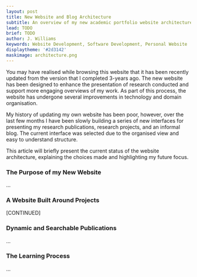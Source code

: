 ```yaml
---
layout: post
title: New Website and Blog Architecture
subtitle: An overview of my new academic portfolio website architecture, explaining the (overly complex) organisation.
lead: TODO
brief: TODO
author: J. Williams
keywords: Website Development, Software Development, Personal Website
displaytheme: '#2d3142'
maskimage: architecture.png
---
```

You may have realised while browsing this website that it has been recently updated from the version that I completed 3-years ago. The new website has been designed to enhance the presentation of research conducted and support more engaging overviews of my work. As part of this process, the website has undergone several improvements in technology and domain organisation.

My history of updating my own website has been poor, however, over the last few months I have been slowly building a series of new interfaces for presenting my research publications, research projects, and an informal blog. The current interface was selected due to the organised view and easy to understand structure.

This article will briefly present the current status of the website architecture, explaining the choices made and highlighting my future focus.

### The Purpose of my New Website

...

### A Website Built Around Projects

[CONTINUED]

### Dynamic and Searchable Publications

...

### The Learning Process

...

